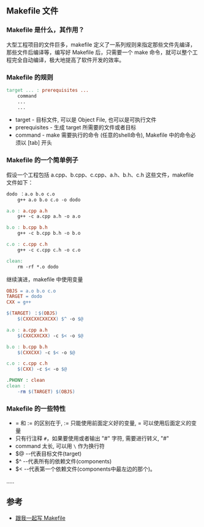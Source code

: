 ## Makefile 文件

### Makefile 是什么，其作用？

大型工程项目的文件巨多，makefile 定义了一系列规则来指定那些文件先编译，那些文件后编译等，编写好 Makefile 后，只需要一个 make 命令，就可以整个工程完全自动编译，极大地提高了软件开发的效率。

### Makefile 的规则

```makefile
target ... : prerequisites ...
    command
    ...
    ...
```

* target - 目标文件, 可以是 Object File, 也可以是可执行文件
* prerequisites - 生成 target 所需要的文件或者目标
* command - make 需要执行的命令 (任意的shell命令), Makefile 中的命令必须以 [tab] 开头

### Makefile 的一个简单例子

假设一个工程包括 a.cpp、b.cpp、c.cpp、a.h、b.h、c.h 这些文件，makefile 文件如下：

```makefile
dodo ：a.o b.o c.o
    g++ a.o b.o c.o -o dodo

a.o : a.cpp a.h
    g++ -c a.cpp a.h -o a.o

b.o : b.cpp b.h
    g++ -c b.cpp b.h -o b.o

c.o : c.cpp c.h
    g++ -c c.cpp c.h -o c.o

clean:
    rm -rf *.o dodo
```

继续演进，makefile 中使用变量

```makefile
OBJS = a.o b.o c.o
TARGET = dodo
CXX = g++

$(TARGET) ：$(OBJS)
    $(CXXCXXCXXCXX) $^ -o $@

a.o : a.cpp a.h
    $(CXXCXXCXX) -c $< -o $@

b.o : b.cpp b.h
    $(CXXCXX) -c $< -o $@

c.o : c.cpp c.h
    $(CXX) -c $< -o $@

.PHONY : clean
clean :
    -rm $(TARGET) $(OBJS)
```

### Makefile 的一些特性

* = 和 := 的区别在于, := 只能使用前面定义好的变量, = 可以使用后面定义的变量
* 只有行注释 `#`，如果要使用或者输出 "#" 字符, 需要进行转义, "\#"
* command 太长, 可以用 `\` 作为换行符
* $@ --代表目标文件(target)
* $^ --代表所有的依赖文件(components)
* $< --代表第一个依赖文件(components中最左边的那个)。

.....

## 参考

* [跟我一起写 Makefile](http://scc.qibebt.cas.cn/docs/linux/base/%B8%FA%CE%D2%D2%BB%C6%F0%D0%B4Makefile-%B3%C2%F0%A9.pdf)

